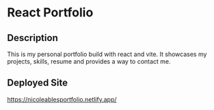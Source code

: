 # React Portfolio

## Description
This is my personal portfolio build with react and vite. It showcases my projects, skills, resume and provides a way to contact me.

## Deployed Site
https://nicoleablesportfolio.netlify.app/
